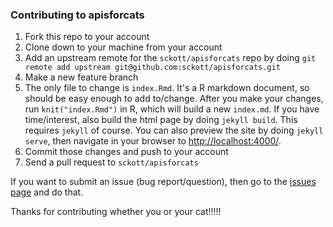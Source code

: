 ### Contributing to apisforcats

1. Fork this repo to your account
2. Clone down to your machine from your account
3. Add an upstream remote for the `sckott/apisforcats` repo by doing `git remote add upstream git@github.com:sckott/apisforcats.git`
4. Make a new feature branch
5. The only file to change is `index.Rmd`. It's a R markdown document, so should be easy enough to add to/change. After you make your changes, run `knit("index.Rmd")` in R, which will build a new `index.md`. If you have time/interest, also build the html page by doing `jekyll build`. This requires `jekyll` of course. You can also preview the site by doing `jekyll serve`, then navigate in your browser to [http://localhost:4000/](http://localhost:4000/).  
6. Commit those changes and push to your account
7. Send a pull request to `sckott/apisforcats`

If you want to submit an issue (bug report/question), then go to the [issues page](https://github.com/sckott/apisforcats/issues?state=open) and do that.

Thanks for contributing whether you or your cat!!!!!
